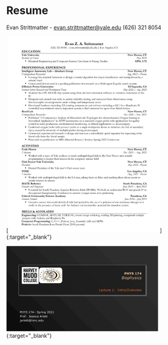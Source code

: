 # Resume

Evan Strittmatter - evan.strittmatter@yale.edu
(626) 321 8054


[<img src="images/Evan_Strittmatter_Resume_01-12-2023.pdf" alt="resume" width="400"/>]{:target="_blank"}


[<img src="images/Ph174-lect1.png" alt="intro" width="400"/>](https://drive.google.com/file/d/1bH_fcktW25Gy2CmMuHtfdK0fhgcDN-8n/view?usp=sharing){:target="_blank"}
